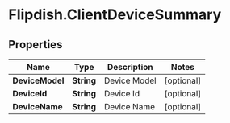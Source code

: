# Flipdish.ClientDeviceSummary

## Properties

Name | Type | Description | Notes
------------ | ------------- | ------------- | -------------
**DeviceModel** | **String** | Device Model | [optional] 
**DeviceId** | **String** | Device Id | [optional] 
**DeviceName** | **String** | Device Name | [optional] 


